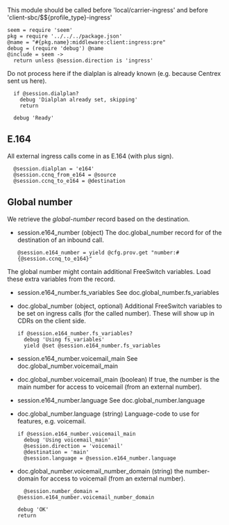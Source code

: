 This module should be called before 'local/carrier-ingress' and before 'client-sbc/$${profile_type}-ingress'

    seem = require 'seem'
    pkg = require '../../../package.json'
    @name = "#{pkg.name}:middleware:client:ingress:pre"
    debug = (require 'debug') @name
    @include = seem ->
      return unless @session.direction is 'ingress'

Do not process here if the dialplan is already known (e.g. because Centrex sent us here).

      if @session.dialplan?
        debug 'Dialplan already set, skipping'
        return

      debug 'Ready'

E.164
-----

All external ingress calls come in as E.164 (with plus sign).

      @session.dialplan = 'e164'
      @session.ccnq_from_e164 = @source
      @session.ccnq_to_e164 = @destination

Global number
-------------

We retrieve the *global-number* record based on the destination.

* session.e164_number (object) The doc.global_number record for of the destination of an inbound call.

      @session.e164_number = yield @cfg.prov.get "number:#{@session.ccnq_to_e164}"

The global number might contain additional FreeSwitch variables. Load these extra variables from the record.

* session.e164_number.fs_variables See doc.global_number.fs_variables
* doc.global_number (object, optional) Additional FreeSwitch variables to be set on ingress calls (for the called number). These will show up in CDRs on the client side.

      if @session.e164_number.fs_variables?
        debug 'Using fs_variables'
        yield @set @session.e164_number.fs_variables

* session.e164_number.voicemail_main See doc.global_number.voicemail_main
* doc.global_number.voicemail_main (boolean) If true, the number is the main number for access to voicemail (from an external number).
* session.e164_number.language See doc.global_number.language
* doc.global_number.language (string) Language-code to use for features, e.g. voicemail.

      if @session.e164_number.voicemail_main
        debug 'Using voicemail_main'
        @session.direction = 'voicemail'
        @destination = 'main'
        @session.language = @session.e164_number.language

* doc.global_number.voicemail_number_domain (string) the number-domain for access to voicemail (from an external number).

        @session.number_domain = @session.e164_number.voicemail_number_domain

      debug 'OK'
      return
